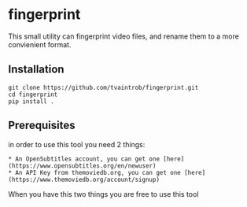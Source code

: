 # fingerprint

This small utility can fingerprint video files, and rename them to a more convienient format.

## Installation

    git clone https://github.com/tvaintrob/fingerprint.git
    cd fingerprint
    pip install .

## Prerequisites

in order to use this tool you need 2 things:

    * An OpenSubtitles account, you can get one [here](https://www.opensubtitles.org/en/newuser)
    * An API Key from themoviedb.org, you can get one [here](https://www.themoviedb.org/account/signup)

When you have this two things you are free to use this tool
